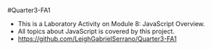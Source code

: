#Quarter3-FA1
- This is a Laboratory Activity on Module 8: JavaScript Overview.
- All topics about JavaScript is covered by this project.
- https://github.com/LeighGabrielSerrano/Quarter3-FA1
